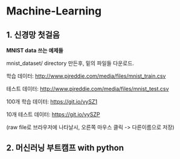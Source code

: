Machine-Learning
================

## 1. 신경망 첫걸음 
**MNIST data 쓰는 예제들** 
   
   mnist_dataset/ directory 만든후, 밑의 파일들 다운로드.
   
   학습 데이터: http://www.pjreddie.com/media/files/mnist_train.csv
   
   테스트 데이터: http://www.pjreddie.com/media/files/mnist_test.csv
   
   100개 학습 데이터: https://git.io/vySZ1
   
   10개 테스트 데이터: https://git.io/vySZP
   
   (raw file로 브라우저에 나타날시, 오른쪽 마우스 클릭 -> 다른이름으로 저장)
   
## 2. 머신러닝 부트캠프 with python 
   

